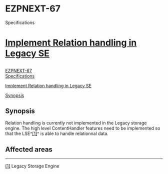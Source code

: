 # EZPNEXT-67  
Specifications

# [Implement Relation handling in Legacy SE](http://www.google.com/url?q=http://jira.ez.no/browse/EZPNEXT-67&sa=D&sntz=1&usg=AFQjCNHQuSC5mpxKw3EKVObOSe3mj6AQaQ)

## 

[EZPNEXT-67  
Specifications](#h.24d2eubbt3s9)

[Implement Relation handling in Legacy SE](#h.4ks9bubvkwz4)

[Synopsis](#h.sc4etu1rrm3u)



## Synopsis

Relation handling is currently not implemented in the Legacy
storage engine. The high level ContentHandler features need to be
implemented so that the LSE^[[1]](#ftnt1)^ is able to handle
relationnal data.

## Affected areas


* * * * *

[[1]](#ftnt_ref1) Legacy Storage Engine



